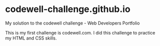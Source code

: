 # codewell-challenge.github.io
My solution to the codewell challenge - Web Developers Portfolio

This is my first challenge is codewell.com. I did this challenge to practice my HTML and CSS skills.
